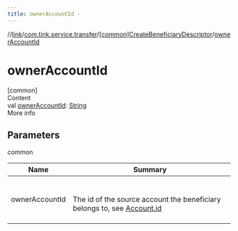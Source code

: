 ```yaml
---
title: ownerAccountId -
---
```

//[link](../../index.md)/[com.tink.service.transfer](../index.md)/[[common]CreateBeneficiaryDescriptor](index.md)/[ownerAccountId](owner-account-id.md)



# ownerAccountId  
[common]  
Content  
val [ownerAccountId](owner-account-id.md): [String](https://kotlinlang.org/api/latest/jvm/stdlib/kotlin/-string/index.html)  
More info  


## Parameters  
  
common  
  
|  Name|  Summary| 
|---|---|
| <a name="com.tink.service.transfer/CreateBeneficiaryDescriptor/ownerAccountId/#/PointingToDeclaration/"></a>ownerAccountId| <a name="com.tink.service.transfer/CreateBeneficiaryDescriptor/ownerAccountId/#/PointingToDeclaration/"></a><br><br>The id of the source account the beneficiary belongs to, see [Account.id](../../com.tink.model.account/[common]-account/id.md)<br><br>
  
  



